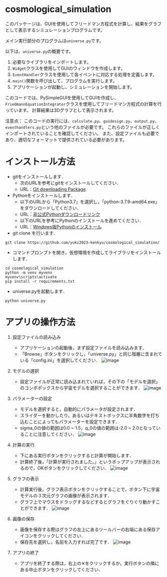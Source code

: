 # cosmological_simulation
このパッケージは、GUIを使用してフリードマン方程式を計算し、結果をグラフとして表示するシミュレーションプログラムです。

メイン実行部分のプログラムは`universe.py`です。

以下は、`universe.py`の概要です。

1. 必要なライブラリをインポートします。
2. `Widget`クラスを使用してGUIのウィンドウを作成します。
3. `EventHandler`クラスを使用して各イベントに対応する処理を定義します。
4. `main()`関数を呼び出して、プログラムを実行します。
5. アプリケーションが起動し、シミュレーションを開始します。

このコードでは、PySimpleGUIを使用してGUIを作成し、`FriedmannEquationIntegrator`クラスを使用してフリードマン方程式の計算を行っています。
計算結果は3Dグラフとして表示されます。

注意点：
このコードの実行には、`calculate.py`、`guidesign.py`、`output.py`、`eventhandlers.py`という他のファイルが必要です。
これらのファイルが正しくインポートされていることを確認してください。
また、設定ファイルも必要であり、適切なフォーマットで提供されている必要があります。

# インストール方法
- gitをインストールします．
    - 次のURLを参考にgitをインストールしてください．
    - URL：[Git downloading Package](https://git-scm.com/download/win)
- Pythonをインストールします．
    - 以下のURLから「Python3.7」を選択し，「python-3.7.9-amd64.exe」をダウンロードしてください．
    - URL：[非公式Pythonダウンロードリンク](https://pythonlinks.python.jp/ja/index.html)
    - 以下のURLを参考にPythonのインストールを進めてください．
    - URL：[Windows版Pythonのインストール](https://www.python.jp/install/windows/install.html)
- git clone を行います．
```
git clone https://github.com/yuki2023-kenkyu/cosmological_simulation/
```
- コマンドプロンプトを開き，仮想環境を作成してライブラリをインストールします．
```
cd cosmological_simulation
python -m venv myvenv
myvenv\scripts\activate
pip install -r requirements.txt
```
- universe.pyを起動します．
```
python universe.py
```

# アプリの操作方法
1. 設定ファイルの読み込み
    - アプリケーションの起動後，まず設定ファイルを読み込みます．
    - 「Browse」ボタンをクリックし，「universe.py」と同じ階層に含まれている「config.ini」を選択してください．
![image](https://github.com/yuki2023-kenkyu/cosmological_simulation/assets/124911019/1b72cdf6-16e3-4c57-a283-3044a758ef25)

2. モデルの選択
    - 設定ファイルが正常に読み込まれていれば，その下の「モデルを選択」のコンボボックスから宇宙モデルを選択することができます．
![image](https://github.com/yuki2023-kenkyu/cosmological_simulation/assets/124911019/332a11e8-66cf-4329-91e3-90c153031e99)

3. パラメーターの設定
    - モデルを選択すると，自動的にパラメータが設定されます．
    - スライダーを動かしたり，あるいはテキストボックスに半角数字を打ち込むことによってもパラメーターを設定できます．
    - sigma_0の値の範囲は0.0 ~ 1.5，q_0の値の範囲は-2.0 ~ 2.0となっていることに注意してください．
![image](https://github.com/yuki2023-kenkyu/cosmological_simulation/assets/124911019/14dc20d1-6325-461b-9f49-c98de5e416c3)

4. 計算の実行
    - 下にある実行ボタンをクリックすると計算が開始します．
    - 計算終了後，「計算が実行されました。」というポップアップが表示されるので，OKボタンをクリックしてください．
![image](https://github.com/yuki2023-kenkyu/cosmological_simulation/assets/124911019/53af72a4-5880-479b-b46f-45323e1d9e66)

5. グラフの表示
    - 計算実行後，グラフ表示ボタンをクリックすることで，ボタン下に宇宙モデルの３次元グラフの画像が表示されます．
    - グラフ上でマウスをドラッグするなどするとグラフをぐりぐり動かすことができます．
![image](https://github.com/yuki2023-kenkyu/cosmological_simulation/assets/124911019/1e829851-7a68-4fd4-b994-f68a78381710)

6. 画像の保存
    - 画像を保存する際はグラフの左上にあるツールバーの右端にある保存アイコンをクリックしてください．
    - 保存先を選択し，名前を入力すれば完了です．
![image](https://github.com/yuki2023-kenkyu/cosmological_simulation/assets/124911019/8f7584fe-2515-4deb-859a-8c1df414a44e)

7. アプリの終了
    - アプリを終了する際は，右上の✕をクリックするか，実行ボタンの隣にある中止ボタンをクリックしてください．
